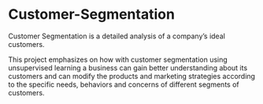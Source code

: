 # Customer-Segmentation

Customer Segmentation is a detailed analysis of a company’s ideal customers. 

This project emphasizes on how with customer segmentation using unsupervised learning a business can gain better understanding about its customers and can modify the products and marketing strategies according to the specific needs, behaviors and concerns of different segments of customers.
